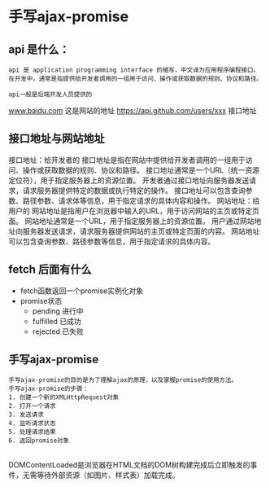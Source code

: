 # 手写ajax-promise

## api 是什么：
    api 是 application programming interface 的缩写，中文译为应用程序编程接口。
    在开发中，通常是指提供给开发者调用的一组用于访问、操作或获取数据的规则、协议和路径。

    api一般是后端开发人员提供的
www.baidu.com 这是网站的地址
https://api.github.com/users/xxx   接口地址

## 接口地址与网站地址
接口地址：给开发者的
    接口地址是指在网站中提供给开发者调用的一组用于访问、操作或获取数据的规则、协议和路径。
    接口地址通常是一个URL（统一资源定位符），用于指定服务器上的资源位置。
    开发者通过接口地址向服务器发送请求，请求服务器提供特定的数据或执行特定的操作。
    接口地址可以包含查询参数、路径参数、请求体等信息，用于指定请求的具体内容和操作。
网站地址：给用户的
    网站地址是指用户在浏览器中输入的URL，用于访问网站的主页或特定页面。
    网站地址通常是一个URL，用于指定服务器上的资源位置。
    用户通过网站地址向服务器发送请求，请求服务器提供网站的主页或特定页面的内容。
    网站地址可以包含查询参数、路径参数等信息，用于指定请求的具体内容。
    




## fetch 后面有什么
- fetch函数返回一个promise实例化对象
- promise状态
    - pending 进行中
    - fulfilled 已成功
    - rejected 已失败

## 手写ajax-promise
    手写ajax-promise的目的是为了理解ajax的原理，以及掌握promise的使用方法。
    手写ajax-promise的步骤：
    1. 创建一个新的XMLHttpRequest对象
    2. 打开一个请求
    3. 发送请求
    4. 监听请求状态
    5. 处理请求结果
    6. 返回promise对象


##     
DOMContentLoaded是浏览器在HTML文档的DOM树构建完成后立即触发的事件，无需等待外部资源（如图片、样式表）加载完成。
